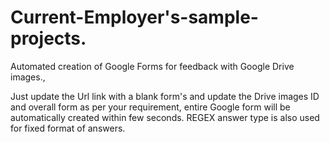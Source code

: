 # Current-Employer's-sample-projects.
Automated creation of Google Forms for feedback with Google Drive images.,

Just update the Url link with a blank form's and update the Drive images ID and overall form as per your requirement, entire Google form will be automatically created within few seconds. REGEX answer type is also used for fixed format of answers.
